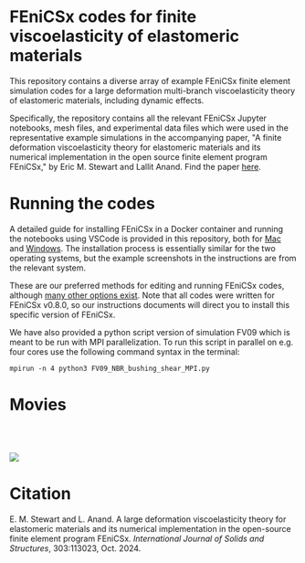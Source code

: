 # FEniCSx codes for finite viscoelasticity of elastomeric materials 

This repository contains a diverse array of example FEniCSx finite element simulation codes for a large deformation multi-branch viscoelasticity theory of elastomeric materials, including dynamic effects.

Specifically, the repository contains all the relevant FEniCSx Jupyter notebooks, mesh files, and experimental data files which were used in the representative example simulations in the accompanying paper, "A finite deformation viscoelasticity theory for elastomeric materials and its numerical implementation in the open source finite element program FEniCSx," by Eric M. Stewart and Lallit Anand. Find the paper [here](https://doi.org/10.1016/j.ijsolstr.2024.113023).

# Running the codes

A detailed guide for installing FEniCSx in a Docker container and running the notebooks using VSCode is provided in this repository, both for [Mac](https://github.com/ericstewart36/finite_viscoelasticity/blob/main/FEniCSx_v08_Docker_install_mac.pdf) and [Windows](https://github.com/ericstewart36/finite_viscoelasticity/blob/main/FEniCSx_v08_Docker_install_windows.pdf). The installation process is essentially similar for the two operating systems, but the example screenshots in the instructions are from the relevant system.

These are our preferred methods for editing and running FEniCSx codes, although [many other options exist](https://fenicsproject.org/download/). Note that all codes were written for FEniCSx v0.8.0, so our instructions documents will direct you to install this specific version of FEniCSx.

We have also provided a python script version of simulation FV09 which is meant to be run with MPI parallelization. To run this script in parallel on e.g. four cores use the following command syntax in the terminal:  

```
mpirun -n 4 python3 FV09_NBR_bushing_shear_MPI.py
```

# Movies

<br/><br/>

![](https://github.com/ericstewart36/finite_viscoelasticity/blob/main/example_movies.gif)

# Citation
E. M. Stewart and L. Anand. A large deformation viscoelasticity theory for elastomeric materials and its numerical implementation in the open-source finite element program FEniCSx. *International Journal of Solids and Structures*, 303:113023, Oct. 2024.
